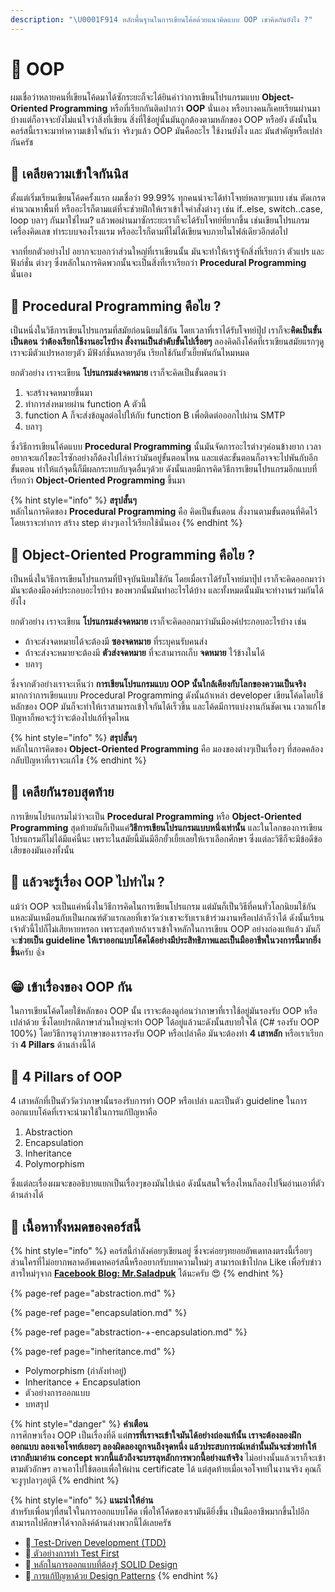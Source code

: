 ```yaml
---
description: "\U0001F914 หลักพื้นฐานในการเขียนโค้ดด้วยแนวคิดแบบ OOP เขาคิดกันยังไง ?"
---
```


# 👶 OOP

ผมเชื่อว่าหลายคนที่เขียนโค้ดมาได้ซักระยะก็จะได้ยินคำว่าการเขียนโปรแกรมแบบ **Object-Oriented Programming** หรือที่เรียกกันติดปากว่า **OOP** นั่นเอง หรือบางคนก็เคยเรียนผ่านมาบ้างแต่ก็อาจจะยังไม่แน่ใจว่าสิ่งที่เขียน สิ่งที่ใช้อยู่นั้นมันถูกต้องตามหลักของ OOP หรือยัง ดังนั้นในคอร์สนี้เราจะมาทำความเข้าใจกันว่า จริงๆแล้ว OOP มันคืออะไร ใช้งานยังไง และ มันสำคัญหรือเปล่า กันครัช

## 🤨 เคลียความเข้าใจกันนิส

ตั้งแต่เริ่มเรียนเขียนโค้ดครั้งแรก ผมเชื่อว่า 99.99% ทุกคนน่าจะได้ทำโจทย์หลายๆแบบ เช่น ตัดเกรด คำนวณหาพื้นที่ หรืออะไรก็ตามแต่ที่จะช่วยฝึกให้เราเข้าใจคำสั่งต่างๆ เช่น if..else, switch..case, loop บลาๆ กันมาใช่ไหม? แล้วพอผ่านมาซักระยะเราก็จะได้รับโจทย์ที่ยากขึ้น เช่นเขียนโปรแกรมเครื่องคิดเลข ทำระบบจองโรงแรม หรืออะไรก็ตามที่ไม่ได้เขียนจบภายในไฟล์เดียวอีกต่อไป 

จากที่ยกตัวอย่างไป อยากจะบอกว่าส่วนใหญ่ที่เราเขียนนั้น มันจะทำให้เรารู้จักสิ่งที่เรียกว่า ตัวแปร และ ฟังก์ชั่น ต่างๆ ซึ่งหลักในการคิดพวกนั้นจะเป็นสิ่งที่เราเรียกว่า **Procedural Programming** นั่นเอง

## 🤔 Procedural Programming คือไย ?

เป็นหนึ่งในวิธีการเขียนโปรแกรมที่สมัยก่อนนิยมใช้กัน โดยเวลาที่เราได้รับโจทย์ปุ๊ป เราก็จะ**คิดเป็นขั้นเป็นตอน ว่าต้องเรียกใช้งานอะไรบ้าง สั่งงานเป็นลำดับขั้นไปเรื่อยๆ** ลองคิดถึงโค้ดที่เราเขียนสมัยแรกๆดู เราจะมีตัวแปรหลายๆตัว มีฟังก์ชั่นหลายๆอัน เรียกใช้กันยั้วเยี๊ยพันกันไหมหมด

ยกตัวอย่าง เราจะเขียน **โปรแกรมส่งจดหมาย** เราก็จะคิดเป็นขั้นตอนว่า

1. จะสร้างจดหมายขึ้นมา
2. ทำการส่งหมายผ่าน function A ตัวนี้
3. function A ก็จะส่งข้อมูลต่อไปให้กับ function B เพื่อติดต่อออกไปผ่าน SMTP
4. บลาๆ

ซึ่งวิธีการเขียนโค้ดแบบ **Procedural Programming** นั้นมันจัดการอะไรต่างๆค่อนข้างยาก เวลาอยากจะแก้ไขอะไรซักอย่างก็ต้องไปไล่หาว่ามันอยู่ขั้นตอนไหน และแต่ละขั้นตอนก็อาจจะไปพันกับอีกขั้นตอน ทำให้แก้จุดนี้ก็มีผลกระทบกับจุดอื่นๆด้วย ดังนั้นเลยมีการคิดวิธีการเขียนโปรแกรมอีกแบบที่เรียกว่า **Object-Oriented Programming** ขึ้นมา

{% hint style="info" %}
**สรุปสั้นๆ**  
หลักในการคิดของ **Procedural Programming** คือ คิดเป็นขั้นตอน สั่งงานตามขั้นตอนที่คิดไว้ โดยเราจะทำการ สร้าง step ต่างๆเอาไว้เรียกใช้นั่นเอง
{% endhint %}

## 🤔 Object-Oriented Programming คือไย ?

เป็นหนึ่งในวิธีการเขียนโปรแกรมที่ปัจจุบันนิยมใช้กัน โดยเมื่อเราได้รับโจทย์มาปุ๊ป เราก็จะคิดออกมาว่า มันจะต้องมีองค์ประกอบอะไรบ้าง ของพวกนั้นมันทำอะไรได้บ้าง  และทั้งหมดนั้นมันจะทำงานร่วมกันได้ยังไง

ยกตัวอย่าง เราจะเขียน **โปรแกรมส่งจดหมาย** เราก็จะคิดออกมาว่ามันมีองค์ประกอบอะไรบ้าง เช่น

* ถ้าจะส่งจดหมายได้จะต้องมี **ซองจดหมาย** ที่ระบุคนรับคนส่ง
* ถ้าจะส่งจะหมายจะต้องมี **ตัวส่งจดหมาย** ที่จะสามารถเก็บ **จดหมาย** ไว้ข้างในได้
* บลาๆ

ซึ่งจากตัวอย่างเราจะเห็นว่า **การเขียนโปรแกรมแบบ OOP นั้นใกล้เคียงกับโลกของความเป็นจริง** มากกว่าการเขียนแบบ Procedural Programming ดังนั้นถ้าเหล่า developer เขียนโค้ดโดยใช้หลักของ OOP มันก็จะทำให้เราสามารถเข้าใจกันได้เร็วขึ้น และโค้ดมีการแบ่งงานกันชัดเจน เวลาแก้ไขปัญหาก็พอจะรู้ว่าจะต้องไปแก้ที่จุดไหน

{% hint style="info" %}
**สรุปสั้นๆ**  
หลักในการคิดของ **Object-Oriented Programming** คือ มองของต่างๆเป็นเรื่องๆ ที่สอดคล้องกลับปัญหาที่เราจะแก้ไข
{% endhint %}

## 🤼 เคลียกันรอบสุดท้าย

การเขียนโปรแกรมไม่ว่าจะเป็น **Procedural Programming** หรือ **Object-Oriented Programming** สุดท้ายมันก็เป็นแค่**วิธีการเขียนโปรแกรมแบบหนึ่งเท่านั้น** และในโลกของการเขียนโปรแกรมก็ไม่ได้มีแค่นี้นะ เพราะในสมัยนี้มันมีอีกยั้วเยี้ยเลยให้เราเลือกศึกษา ซึ่งแต่ละวิธีก็จะมีข้อดีข้อเสียของมันเองทั้งนั้น

## 🥺 แล้วจะรู้เรื่อง OOP ไปทำไม ?

แม้ว่า OOP จะเป็นแค่หนึ่งในวิธีการคิดในการเขียนโปรแกรม แต่มันก็เป็นวิธีที่คนทั่วโลกนิยมใช้กัน แหละมันเหมือนกับเป็นเกณฑ์ตัวแรกเลยที่เขาวัดว่าเขาจะรับเราเข้าร่วมงานหรือเปล่าก็ว่าได้ ดังนั้นเรียนเจ้าตัวนี้ไปก็ไม่เสียหายหรอก เพราะสุดท้ายถ้าเราเข้าใจหลักในการเขียน OOP อย่างถ่องแท้แล้ว มันก็จะ**ช่วยเป็น guideline ให้เราออกแบบโค้ดได้อย่างมีประสิทธิภาพและเป็นมืออาชีพในวงการนี้มากยิ่งขึ้น**ครับ 👍

## 😁 เข้าเรื่องของ OOP กัน

ในการเขียนโค้ดโดยใช้หลักของ OOP นั้น เราจะต้องดูก่อนว่าภาษาที่เราใช้อยู่มันรองรับ OOP หรือเปล่าด้วย ซึ่งโดยปรกติภาษาส่วนใหญ่จะทำ OOP ได้อยู่แล้วนะดังนั้นสบายใจได้ \(C\# รองรับ OOP 100%\) โดยวิธีการดูว่าภาษาของเรารองรับ OOP หรือเปล่าคือ มันจะต้องทำ **4 เสาหลัก** หรือเราเรียกว่า **4 Pillars** ด้านล่างนี้ได้

## 💖 4 Pillars of OOP

4 เสาหลักที่เป็นตัววัดว่าภาษานั้นรองรับการทำ OOP หรือเปล่า และเป็นตัว guideline ในการออกแบบโค้ดที่เราจะนำมาใช้ในการแก้ปัญหาคือ

1. Abstraction
2. Encapsulation
3. Inheritance
4. Polymorphism

ซึ่งแต่ละเรื่องผมจะขออธิบายแยกเป็นเรื่องๆของมันไปเน่อ ดังนั้นสนใจเรื่องไหนก็ลองไปจิ้มอ่านเอาที่ตัวด้านล่างได้

## 🧭 เนื้อหาทั้งหมดของคอร์สนี้

{% hint style="info" %}
คอร์สนี้กำลังค่อยๆเขียนอยู่ ซึ่งจะค่อยๆทยอยอัพเดทลงตรงนี้เรื่อยๆ ส่วนใครที่ไม่อยากพลาดอัพเดทคอร์สนี้หรืออยากรับบทความใหม่ๆ สามารถเข้าไปกด Like เพื่อรับข่าวสารใหม่ๆจาก [**Facebook Blog: Mr.Saladpuk**](https://www.facebook.com/mr.saladpuk) ได้นะครับ 😍
{% endhint %}

{% page-ref page="abstraction.md" %}

{% page-ref page="encapsulation.md" %}

{% page-ref page="abstraction-+-encapsulation.md" %}

{% page-ref page="inheritance.md" %}

* Polymorphism \(กำลังทำอยู่\)
* Inheritance + Encapsulation
* ตัวอย่างการออกแบบ
* บทสรุป

{% hint style="danger" %}
**คำเตือน**  
การศึกษาเรื่อง OOP เป็นเรื่องที่ดี แต่**การที่เราจะเข้าใจมันได้อย่างถ่องแท้นั้น เราจะต้องลองฝึกออกแบบ ลองเจอโจทย์เยอะๆ ลองผิดลองถูกจนถึงจุดหนึ่ง แล้วประสบการณ์เหล่านั้นมันจะช่วยทำให้เรากลับมาอ่าน concept พวกนี้แล้วถึงจะบรรลุหลักการพวกนี้อย่างแท้จริง** ไม่อย่างนั้นแล้วเราก็จะเข้าตามตัวอักษร อาจเอาไปใช้ตอบเพื่อให้ผ่าน certificate ได้ แต่สุดท้ายเมื่อเจอโจทย์ในงานจริง คุณก็จะงูๆปลาๆอยู่ดี
{% endhint %}

{% hint style="info" %}
**แนะนำให้อ่าน**  
สำหรับเพื่อนๆที่สนใจในการออกแบบโค้ด เพื่อให้โค้ดของเรามันดียิ่งขึ้น เป็นมืออาชีพมากขึ้นไปอีก สามารถไปศึกษาได้จากลิงค์ด้านล่างพวกนี้ได้เลยครัช

* 🧪[ Test-Driven Development \(TDD\)](https://saladpuk.gitbook.io/learn/software-testing/tdd101)
* 🧪[ ตัวอย่างการทำ Test First](https://saladpuk.gitbook.io/learn/software-testing/test-first-design)
* 📐[ หลักในการออกแบบที่ต้องรู้ SOLID Design](https://saladpuk.gitbook.io/learn/basic/solid)
* 📐[ การแก้ปัญหาด้วย Design Patterns](https://saladpuk.gitbook.io/learn/software-design/designpatterns)
{% endhint %}

